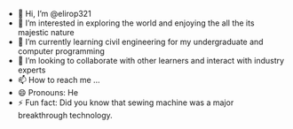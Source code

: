 - 👋 Hi, I’m @elirop321
- 👀 I’m interested in exploring the world and enjoying the all the its majestic nature
- 🌱 I’m currently learning civil engineering for my undergraduate and  computer programming 
- 💞️ I’m looking to collaborate with other learners and interact with industry experts 
- 📫 How to reach me ...
- 😄 Pronouns: He
- ⚡ Fun fact: Did you know that sewing machine was a major breakthrough technology.

<!---
elirop321/elirop321 is a ✨ special ✨ repository because its `README.md` (this file) appears on your GitHub profile.
You can click the Preview link to take a look at your changes.
--->
